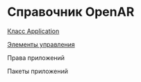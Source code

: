 # Справочник OpenAR

[Класс Application](application.md)

[Элементы управления](controls.md)

Права приложений

Пакеты приложений

